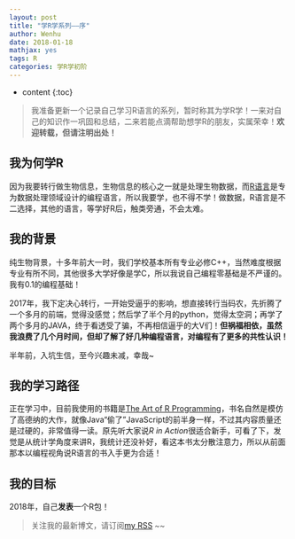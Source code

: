 ```yaml
---
layout: post
title: "学R学系列——序"
author: Wenhu
date: 2018-01-18
mathjax: yes
tags: R
categories: 学R学初阶
---
```


* content
{:toc}

> 我准备更新一个记录自己学习R语言的系列，暂时称其为学R学！一来对自己的知识作一巩固和总结，二来若能点滴帮助想学R的朋友，实属荣幸！**欢迎转载，但请注明出处！**

## 我为何学R

因为我要转行做生物信息，生物信息的核心之一就是处理生物数据，而[R语言](https://cran.r-project.org/)是专为数据处理领域设计的编程语言，所以我要学，也不得不学！做数据，R语言是不二选择，其他的语言，等学好R后，触类旁通，不会太难。





## 我的背景

纯生物背景，十多年前大一时，我们学校基本所有专业必修C++，当然难度根据专业有所不同，其他很多大学好像是学C，所以我说自己编程零基础是不严谨的。我有0.1的编程基础！

2017年，我下定决心转行，一开始受逼乎的影响，想直接转行当码农，先折腾了一个多月的前端，觉得没感觉；然后学了半个月的python，觉得太空洞；再学了两个多月的JAVA，终于看透受了骗，不再相信逼乎的大V们！**但祸福相依，虽然我浪费了几个月时间，但却了解了好几种编程语言，对编程有了更多的共性认识！**

半年前，入坑生信，至今兴趣未减，幸哉~

## 我的学习路径

正在学习中，目前我使用的书籍是[The Art of R Programming](http://diytranscriptomics.com/Reading/files/The%20Art%20of%20R%20Programming.pdf)，书名自然是模仿了高德纳的大作，就像Java“偷了”JavaScript的前半身一样，不过其内容质量还是过硬的，非常值得一读。原先听大家说*R in Action*很适合新手，可看了下，发觉是从统计学角度来讲R，我统计还没补好，看这本书太分散注意力，所以从前面那本以编程视角说R语言的书入手更为合适！

## 我的目标

2018年，自己**发表**一个R包！

> 关注我的最新博文，请订阅[my RSS](http://bioinfostar.com/feed.xml) ~~
